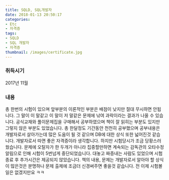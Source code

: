 ```yaml
---
title: SQLD, SQL개발자
date: 2018-01-13 20:50:17
categories:
- Etc
- 자격증
tags:
- SQLD
- SQL 개발자
- 자격증
thumbnail: /images/certificate.jpg
---
```

### 취득시기
2017년 11월

### 내용
총 한번의 시험이 있으며 앞부분의 이론적인 부분은 배점이 낮지만 절대 무시하면 안됩니다. 그 말이 이 말같고 이 말이 저 말같은 문제에 낚여 과락이라는 결과가 나올 수 있습니다. 공식교재와 풀이문제집을 구매해서 공부하였으며 책이 잘 읽히는 부분도 있지만 그렇지 않은 부분도 있었습니다. 총 한달정도 기간동안 천천히 공부했으며 공부내용은 개발자로서 살아가는데 많은 도움이 될 것 같으며 DB에 대한 상식 또한 넓어진것 같습니다. 개발자로서 따면 좋은 자격증이라 생각합니다. 하지만 시험당시가 조금 당황스러웠습니다. 문제에 오탈자가 한 두개가 아니라 집중할만하면 계속되는 감독관의 오타수정 알림으로 인해 시험이 5번넘게 중단되었습니다. 대놓고 짜증내는 사람도 있었으며 시험 종료 후 추가시간은 제공되지 않았습니다. 책의 내용, 문제는 개발자로서 알아야 할 상식이 많은것은 분명하나 문제 출제에 조금더 신경써주면 좋을것 같습니다. 전 이제 시험볼일은 없겠지만요 ㅋㅋ  
